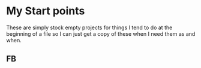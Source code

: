 # My Start points

These are simply stock empty projects for things I tend to do at the beginning of a file
so I can just get a copy of these when I need them as and when.


## FB
